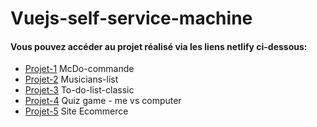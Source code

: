 ﻿# Vuejs-self-service-machine

#### Vous pouvez accéder au projet réalisé via les liens netlify ci-dessous:

* [Projet-1](https://interface-de-comande-mcdo.netlify.app/) McDo-commande
* [Projet-2](https://to-do-list-band-member.netlify.app/) Musicians-list
* [Projet-3](https://to-do-list-clean.netlify.app/) To-do-list-classic
* [Projet-4](https://quiz-game-me-vs-computer.netlify.app/) Quiz game - me vs computer
* [Projet-5](https://shopping-bag.netlify.app/#/) Site Ecommerce

